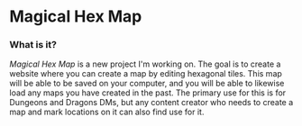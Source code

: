 # Magical Hex Map

### What is it?

_Magical Hex Map_ is a new project I'm working on.  The goal is to create a website where you can create a map by
editing hexagonal tiles.  This map will be able to be saved on your computer, and you will be able to likewise load
any maps you have created in the past.  The primary use for this is for Dungeons and Dragons DMs, but any content
creator who needs to create a map and mark locations on it can also find use for it.
